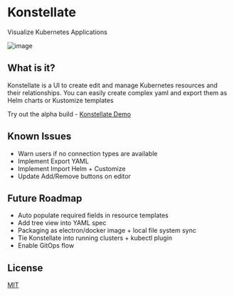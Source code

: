 # Konstellate

Visualize Kubernetes Applications

![image](https://user-images.githubusercontent.com/3777243/57480607-37d22a00-726e-11e9-975f-131989250a22.png)

## What is it?

Konstellate is a UI to create edit and manage Kubernetes resources and their relationships. You can easily create complex yaml and export them as Helm charts or Kustomize templates

Try out the alpha build - [Konstellate Demo](https://containership.github.io/konstellate)


## Known Issues

* Warn users if no connection types are available
* Implement Export YAML
* Implement Import Helm + Customize
* Update Add/Remove buttons on editor

## Future Roadmap

* Auto populate required fields in resource templates
* Add tree view into YAML spec
* Packaging as electron/docker image + local file system sync
* Tie Konstellate into running clusters + kubectl plugin
* Enable GitOps flow

## License
[MIT](https://choosealicense.com/licenses/mit/)
